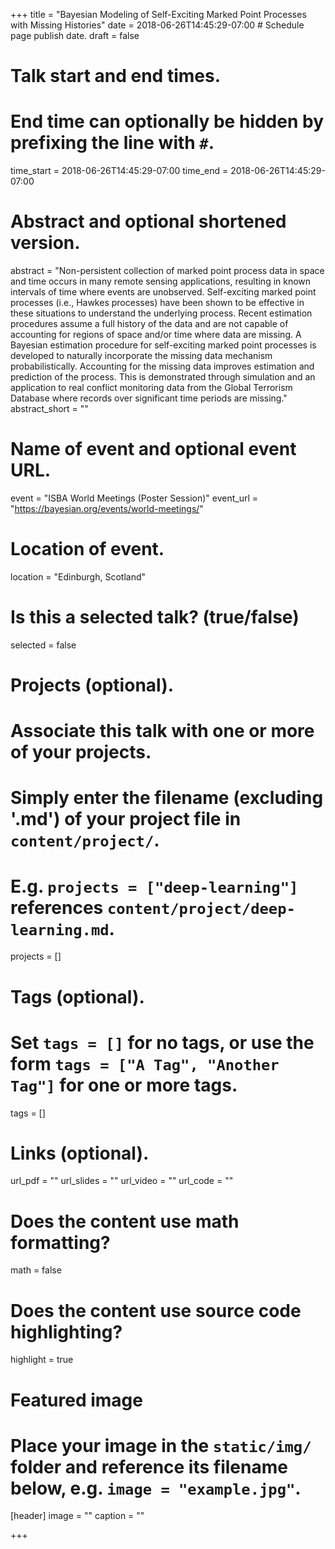 +++
title = "Bayesian Modeling of Self-Exciting Marked Point Processes with Missing Histories"
date = 2018-06-26T14:45:29-07:00  # Schedule page publish date.
draft = false

# Talk start and end times.
#   End time can optionally be hidden by prefixing the line with `#`.
time_start = 2018-06-26T14:45:29-07:00
time_end = 2018-06-26T14:45:29-07:00 

# Abstract and optional shortened version.
abstract = "Non-persistent collection of marked point process data in space and time occurs in many remote sensing applications, resulting in known intervals of time where events are unobserved. Self-exciting marked point processes (i.e., Hawkes processes) have been shown to be effective in these situations to understand the underlying process. Recent estimation procedures assume a full history of the data and are not capable of accounting for regions of space and/or time where data are missing. A Bayesian estimation procedure for self-exciting marked point processes is developed to naturally incorporate the missing data mechanism probabilistically. Accounting for the missing data improves estimation and prediction of the process. This is demonstrated through simulation and an application to real conflict monitoring data from the Global Terrorism Database where records over significant time periods are missing."
abstract_short = ""

# Name of event and optional event URL.
event = "ISBA World Meetings (Poster Session)"
event_url = "https://bayesian.org/events/world-meetings/"

# Location of event.
location = "Edinburgh, Scotland"

# Is this a selected talk? (true/false)
selected = false

# Projects (optional).
#   Associate this talk with one or more of your projects.
#   Simply enter the filename (excluding '.md') of your project file in `content/project/`.
#   E.g. `projects = ["deep-learning"]` references `content/project/deep-learning.md`.
projects = []

# Tags (optional).
#   Set `tags = []` for no tags, or use the form `tags = ["A Tag", "Another Tag"]` for one or more tags.
tags = []

# Links (optional).
url_pdf = ""
url_slides = ""
url_video = ""
url_code = ""

# Does the content use math formatting?
math = false

# Does the content use source code highlighting?
highlight = true

# Featured image
# Place your image in the `static/img/` folder and reference its filename below, e.g. `image = "example.jpg"`.
[header]
image = ""
caption = ""

+++

